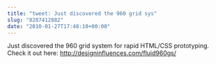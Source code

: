 ```yaml
---
title: "tweet: Just discovered the 960 grid sys"
slug: "8287412882"
date: "2010-01-27T17:48:10+00:00"
---
```

Just discovered the 960 grid system for rapid HTML/CSS prototyping. Check it out here: http://designinfluences.com/fluid960gs/